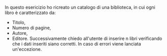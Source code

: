 In questo esericizio ho ricreato un catalogo di una biblioteca, in cui ogni libro è caratterizzato da:
- Titolo,
- Numero di pagine,
- Autore,
- Editore.
Successivamente chiedo all'utente di inserire n libri verificando che i dati inseriti siano corretti. In caso di errori viene lanciata un'eccezione.
